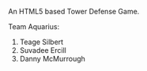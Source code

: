 An HTML5 based Tower Defense Game.


Team Aquarius:  
1.  Teage Silbert
2.  Suvadee Ercill
3.  Danny McMurrough
  
